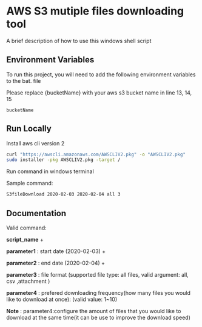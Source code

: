 
# AWS S3 mutiple files downloading tool

A brief description of how to use this windows shell script

## Environment Variables

To run this project, you will need to add the following environment variables to the bat. file

Please replace {bucketName} with your aws s3 bucket name in line 13, 14, 15

`bucketName`



  
## Run Locally

Install aws cli version 2

```bash
curl "https://awscli.amazonaws.com/AWSCLIV2.pkg" -o "AWSCLIV2.pkg"
sudo installer -pkg AWSCLIV2.pkg -target /

```

Run command in windows terminal

Sample command: 

```bash
S3fileDownload 2020-02-03 2020-02-04 all 3
```
  
## Documentation

Valid command: 

**script_name** +

**parameter1** : start date (2020-02-03) +

**parameter2** : end date (2020-02-04) +

**parameter3** : file format (supported  file type: all files, valid argument: all, csv ,attachment )

**parameter4** : prefered downloading frequency(how many files you would like to download at once): (valid value: 1~10)

**Note** :  parameter4:configure the amount of files that you would like to download at the same time(it can be use to improve the download speed)  
